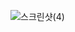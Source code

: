 ![스크린샷(4)](https://user-images.githubusercontent.com/62008219/206056545-103bf061-6764-4c28-8264-84b8ae4350cd.png)
